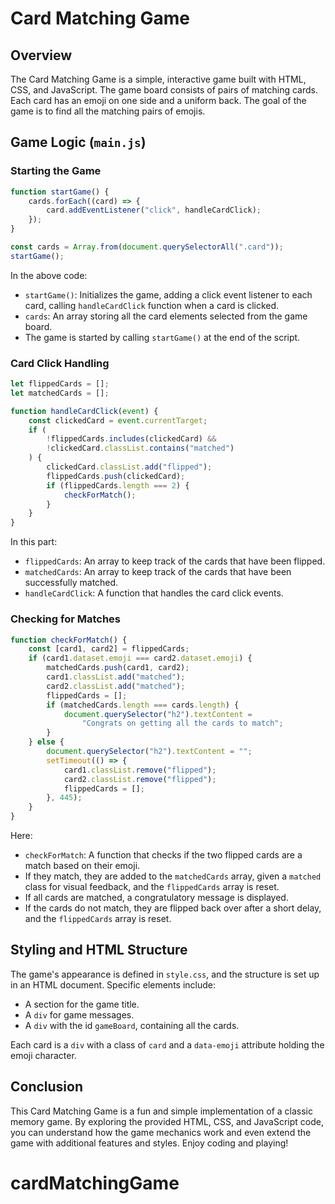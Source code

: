 # Card Matching Game

## Overview

The Card Matching Game is a simple, interactive game built with HTML, CSS, and JavaScript. The game board consists of pairs of matching cards. Each card has an emoji on one side and a uniform back. The goal of the game is to find all the matching pairs of emojis.

## Game Logic (`main.js`)

### Starting the Game

```javascript
function startGame() {
	cards.forEach((card) => {
		card.addEventListener("click", handleCardClick);
	});
}

const cards = Array.from(document.querySelectorAll(".card"));
startGame();
```

In the above code:

- `startGame()`: Initializes the game, adding a click event listener to each card, calling `handleCardClick` function when a card is clicked.
- `cards`: An array storing all the card elements selected from the game board.
- The game is started by calling `startGame()` at the end of the script.

### Card Click Handling

```javascript
let flippedCards = [];
let matchedCards = [];

function handleCardClick(event) {
	const clickedCard = event.currentTarget;
	if (
		!flippedCards.includes(clickedCard) &&
		!clickedCard.classList.contains("matched")
	) {
		clickedCard.classList.add("flipped");
		flippedCards.push(clickedCard);
		if (flippedCards.length === 2) {
			checkForMatch();
		}
	}
}
```

In this part:

- `flippedCards`: An array to keep track of the cards that have been flipped.
- `matchedCards`: An array to keep track of the cards that have been successfully matched.
- `handleCardClick`: A function that handles the card click events.

### Checking for Matches

```javascript
function checkForMatch() {
	const [card1, card2] = flippedCards;
	if (card1.dataset.emoji === card2.dataset.emoji) {
		matchedCards.push(card1, card2);
		card1.classList.add("matched");
		card2.classList.add("matched");
		flippedCards = [];
		if (matchedCards.length === cards.length) {
			document.querySelector("h2").textContent =
				"Congrats on getting all the cards to match";
		}
	} else {
		document.querySelector("h2").textContent = "";
		setTimeout(() => {
			card1.classList.remove("flipped");
			card2.classList.remove("flipped");
			flippedCards = [];
		}, 445);
	}
}
```

Here:

- `checkForMatch`: A function that checks if the two flipped cards are a match based on their emoji.
- If they match, they are added to the `matchedCards` array, given a `matched` class for visual feedback, and the `flippedCards` array is reset.
- If all cards are matched, a congratulatory message is displayed.
- If the cards do not match, they are flipped back over after a short delay, and the `flippedCards` array is reset.

## Styling and HTML Structure

The game's appearance is defined in `style.css`, and the structure is set up in an HTML document. Specific elements include:

- A section for the game title.
- A `div` for game messages.
- A `div` with the id `gameBoard`, containing all the cards.

Each card is a `div` with a class of `card` and a `data-emoji` attribute holding the emoji character.

## Conclusion

This Card Matching Game is a fun and simple implementation of a classic memory game. By exploring the provided HTML, CSS, and JavaScript code, you can understand how the game mechanics work and even extend the game with additional features and styles. Enjoy coding and playing!
# cardMatchingGame
